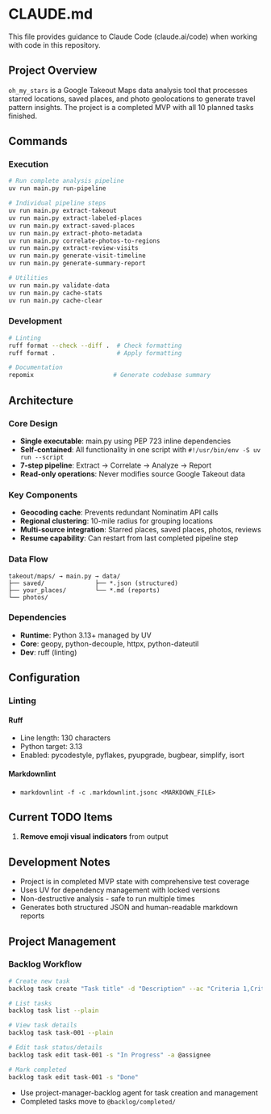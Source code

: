 # CLAUDE.md

This file provides guidance to Claude Code (claude.ai/code) when working with code in this repository.

## Project Overview

`oh_my_stars` is a Google Takeout Maps data analysis tool that processes starred locations, saved places, and photo geolocations to generate travel pattern insights. The project is a completed MVP with all 10 planned tasks finished.

## Commands

### Execution

```bash
# Run complete analysis pipeline
uv run main.py run-pipeline

# Individual pipeline steps
uv run main.py extract-takeout
uv run main.py extract-labeled-places
uv run main.py extract-saved-places
uv run main.py extract-photo-metadata
uv run main.py correlate-photos-to-regions
uv run main.py extract-review-visits
uv run main.py generate-visit-timeline
uv run main.py generate-summary-report

# Utilities
uv run main.py validate-data
uv run main.py cache-stats
uv run main.py cache-clear
```

### Development

```bash
# Linting
ruff format --check --diff .  # Check formatting
ruff format .                 # Apply formatting

# Documentation
repomix                      # Generate codebase summary
```

## Architecture

### Core Design

- **Single executable**: main.py using PEP 723 inline dependencies
- **Self-contained**: All functionality in one script with `#!/usr/bin/env -S uv run --script`
- **7-step pipeline**: Extract → Correlate → Analyze → Report
- **Read-only operations**: Never modifies source Google Takeout data

### Key Components

- **Geocoding cache**: Prevents redundant Nominatim API calls
- **Regional clustering**: 10-mile radius for grouping locations
- **Multi-source integration**: Starred places, saved places, photos, reviews
- **Resume capability**: Can restart from last completed pipeline step

### Data Flow

```
takeout/maps/ → main.py → data/
├── saved/              ├── *.json (structured)
├── your_places/        └── *.md (reports)
└── photos/
```

### Dependencies

- **Runtime**: Python 3.13+ managed by UV
- **Core**: geopy, python-decouple, httpx, python-dateutil
- **Dev**: ruff (linting)

## Configuration

### Linting

#### Ruff

- Line length: 130 characters
- Python target: 3.13
- Enabled: pycodestyle, pyflakes, pyupgrade, bugbear, simplify, isort

#### Markdownlint

- `markdownlint -f -c .markdownlint.jsonc <MARKDOWN_FILE>`

## Current TODO Items

1. **Remove emoji visual indicators** from output

## Development Notes

- Project is in completed MVP state with comprehensive test coverage
- Uses UV for dependency management with locked versions
- Non-destructive analysis - safe to run multiple times
- Generates both structured JSON and human-readable markdown reports

## Project Management

### Backlog Workflow

```bash
# Create new task
backlog task create "Task title" -d "Description" --ac "Criteria 1,Criteria 2" -l label1,label2

# List tasks
backlog task list --plain

# View task details  
backlog task task-001 --plain

# Edit task status/details
backlog task edit task-001 -s "In Progress" -a @assignee

# Mark completed
backlog task edit task-001 -s "Done"
```

- Use project-manager-backlog agent for task creation and management
- Completed tasks move to `@backlog/completed/`
